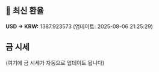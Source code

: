 
## 💱 최신 환율
<!-- EXCHANGE_RATE_START -->
**USD → KRW:** 1387.923573 (업데이트: 2025-08-06 21:25:29)
<!-- EXCHANGE_RATE_END -->

## 금 시세
<!-- GOLD_PRICE_START -->
(여기에 금 시세가 자동으로 업데이트 됩니다)
<!-- GOLD_PRICE_END -->

